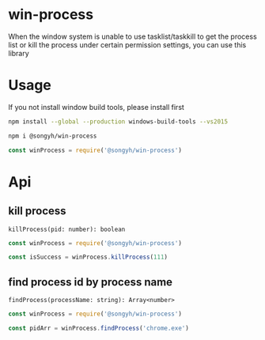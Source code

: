 # win-process
When the window system is unable to use tasklist/taskkill to get the process list or kill the process under certain permission settings, you can use this library

# Usage
If you not install window build tools, please install first
```sh
npm install --global --production windows-build-tools --vs2015
```

```sh
npm i @songyh/win-process
```

```js
const winProcess = require('@songyh/win-process')
```
# Api

## kill process
```
killProcess(pid: number): boolean
```

```js
const winProcess = require('@songyh/win-process')

const isSuccess = winProcess.killProcess(111)
```

## find process id by process name

```
findProcess(processName: string): Array<number>
```

```js
const winProcess = require('@songyh/win-process')

const pidArr = winProcess.findProcess('chrome.exe')
```